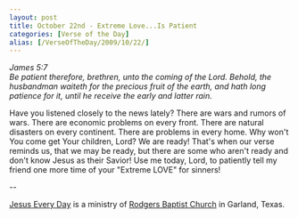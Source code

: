 ```yaml
---
layout: post
title: October 22nd - Extreme Love...Is Patient
categories: [Verse of the Day]
alias: [/VerseOfTheDay/2009/10/22/]
---
```


_James 5:7  
Be patient therefore, brethren, unto the coming of the Lord. Behold,
the husbandman waiteth for the precious fruit of the earth, and hath
long patience for it, until he receive the early and latter rain._

Have you listened closely to the news lately? There are wars and
rumors of wars. There are economic problems on every front. There are
natural disasters on every continent. There are problems in every
home. Why won't You come get Your children, Lord? We are ready!
That's when our verse reminds us, that we may be ready, but there are
some who aren't ready and don't know Jesus as their Savior! Use me
today, Lord, to patiently tell my friend one more time of your
"Extreme LOVE" for sinners!

 --

<a href=http://jesuseveryday.net>Jesus Every Day</a> is a ministry of <a href=http://rodgersbaptist.net>Rodgers Baptist Church</a> in Garland, Texas.

